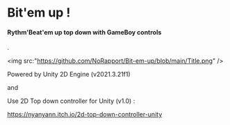 # Bit'em up !
#### Rythm'Beat'em up top down with GameBoy controls

.

<img src:"https://github.com/NoRapport/Bit-em-up/blob/main/Title.png" />


Powered by Unity 2D Engine (v2021.3.21f1)

and

Use 2D Top down controller for Unity (v1.0) :

https://nyanyann.itch.io/2d-top-down-controller-unity
